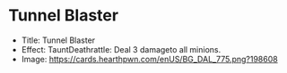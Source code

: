 # Tunnel Blaster
- Title:  Tunnel Blaster
- Effect:  TauntDeathrattle: Deal 3 damageto all minions.
- Image:  https://cards.hearthpwn.com/enUS/BG_DAL_775.png?198608

